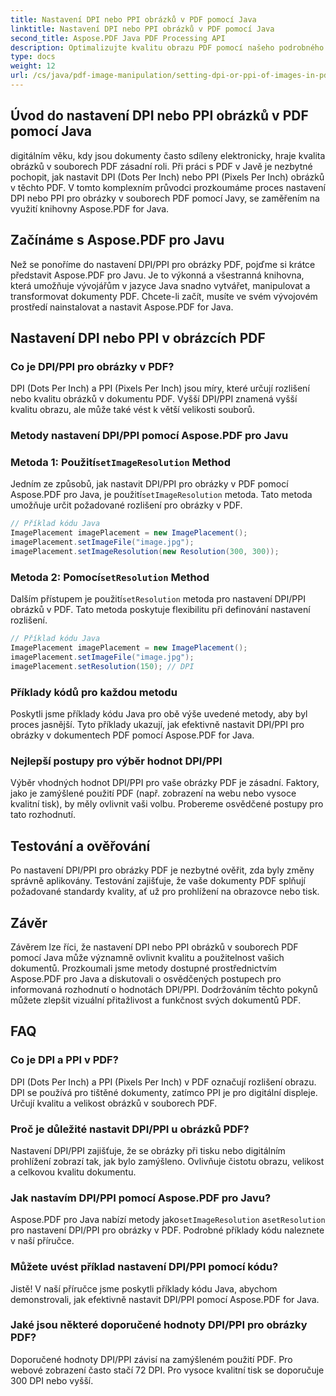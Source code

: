 ```yaml
---
title: Nastavení DPI nebo PPI obrázků v PDF pomocí Java
linktitle: Nastavení DPI nebo PPI obrázků v PDF pomocí Java
second_title: Aspose.PDF Java PDF Processing API
description: Optimalizujte kvalitu obrazu PDF pomocí našeho podrobného průvodce nastavením DPI/PPI v PDF pomocí Java. Naučte se, jak vylepšit své dokumenty pro tisk a digitální zobrazení.
type: docs
weight: 12
url: /cs/java/pdf-image-manipulation/setting-dpi-or-ppi-of-images-in-pdf-using-java/
---
```


## Úvod do nastavení DPI nebo PPI obrázků v PDF pomocí Java

digitálním věku, kdy jsou dokumenty často sdíleny elektronicky, hraje kvalita obrázků v souborech PDF zásadní roli. Při práci s PDF v Javě je nezbytné pochopit, jak nastavit DPI (Dots Per Inch) nebo PPI (Pixels Per Inch) obrázků v těchto PDF. V tomto komplexním průvodci prozkoumáme proces nastavení DPI nebo PPI pro obrázky v souborech PDF pomocí Javy, se zaměřením na využití knihovny Aspose.PDF for Java.

## Začínáme s Aspose.PDF pro Javu

Než se ponoříme do nastavení DPI/PPI pro obrázky PDF, pojďme si krátce představit Aspose.PDF pro Javu. Je to výkonná a všestranná knihovna, která umožňuje vývojářům v jazyce Java snadno vytvářet, manipulovat a transformovat dokumenty PDF. Chcete-li začít, musíte ve svém vývojovém prostředí nainstalovat a nastavit Aspose.PDF for Java.

## Nastavení DPI nebo PPI v obrázcích PDF

### Co je DPI/PPI pro obrázky v PDF?

DPI (Dots Per Inch) a PPI (Pixels Per Inch) jsou míry, které určují rozlišení nebo kvalitu obrázků v dokumentu PDF. Vyšší DPI/PPI znamená vyšší kvalitu obrazu, ale může také vést k větší velikosti souborů.

### Metody nastavení DPI/PPI pomocí Aspose.PDF pro Javu

###  Metoda 1: Použití`setImageResolution` Method

 Jedním ze způsobů, jak nastavit DPI/PPI pro obrázky v PDF pomocí Aspose.PDF pro Java, je použití`setImageResolution` metoda. Tato metoda umožňuje určit požadované rozlišení pro obrázky v PDF.

```java
// Příklad kódu Java
ImagePlacement imagePlacement = new ImagePlacement();
imagePlacement.setImageFile("image.jpg");
imagePlacement.setImageResolution(new Resolution(300, 300));
```

###  Metoda 2: Pomocí`setResolution` Method

 Dalším přístupem je použití`setResolution` metoda pro nastavení DPI/PPI obrázků v PDF. Tato metoda poskytuje flexibilitu při definování nastavení rozlišení.

```java
// Příklad kódu Java
ImagePlacement imagePlacement = new ImagePlacement();
imagePlacement.setImageFile("image.jpg");
imagePlacement.setResolution(150); // DPI
```

### Příklady kódů pro každou metodu

Poskytli jsme příklady kódu Java pro obě výše uvedené metody, aby byl proces jasnější. Tyto příklady ukazují, jak efektivně nastavit DPI/PPI pro obrázky v dokumentech PDF pomocí Aspose.PDF for Java.

### Nejlepší postupy pro výběr hodnot DPI/PPI

Výběr vhodných hodnot DPI/PPI pro vaše obrázky PDF je zásadní. Faktory, jako je zamýšlené použití PDF (např. zobrazení na webu nebo vysoce kvalitní tisk), by měly ovlivnit vaši volbu. Probereme osvědčené postupy pro tato rozhodnutí.

## Testování a ověřování

Po nastavení DPI/PPI pro obrázky PDF je nezbytné ověřit, zda byly změny správně aplikovány. Testování zajišťuje, že vaše dokumenty PDF splňují požadované standardy kvality, ať už pro prohlížení na obrazovce nebo tisk.

## Závěr

Závěrem lze říci, že nastavení DPI nebo PPI obrázků v souborech PDF pomocí Java může významně ovlivnit kvalitu a použitelnost vašich dokumentů. Prozkoumali jsme metody dostupné prostřednictvím Aspose.PDF pro Java a diskutovali o osvědčených postupech pro informovaná rozhodnutí o hodnotách DPI/PPI. Dodržováním těchto pokynů můžete zlepšit vizuální přitažlivost a funkčnost svých dokumentů PDF.

## FAQ

### Co je DPI a PPI v PDF?

DPI (Dots Per Inch) a PPI (Pixels Per Inch) v PDF označují rozlišení obrazu. DPI se používá pro tištěné dokumenty, zatímco PPI je pro digitální displeje. Určují kvalitu a velikost obrázků v souborech PDF.

### Proč je důležité nastavit DPI/PPI u obrázků PDF?

Nastavení DPI/PPI zajišťuje, že se obrázky při tisku nebo digitálním prohlížení zobrazí tak, jak bylo zamýšleno. Ovlivňuje čistotu obrazu, velikost a celkovou kvalitu dokumentu.

### Jak nastavím DPI/PPI pomocí Aspose.PDF pro Javu?

 Aspose.PDF pro Java nabízí metody jako`setImageResolution` a`setResolution` pro nastavení DPI/PPI pro obrázky v PDF. Podrobné příklady kódu naleznete v naší příručce.

### Můžete uvést příklad nastavení DPI/PPI pomocí kódu?

Jistě! V naší příručce jsme poskytli příklady kódu Java, abychom demonstrovali, jak efektivně nastavit DPI/PPI pomocí Aspose.PDF for Java.

### Jaké jsou některé doporučené hodnoty DPI/PPI pro obrázky PDF?

Doporučené hodnoty DPI/PPI závisí na zamýšleném použití PDF. Pro webové zobrazení často stačí 72 DPI. Pro vysoce kvalitní tisk se doporučuje 300 DPI nebo vyšší.